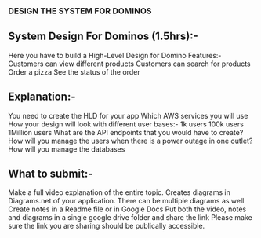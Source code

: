 ### DESIGN THE SYSTEM FOR DOMINOS
## System Design For Dominos (1.5hrs):-
Here you have to build a High-Level Design for Domino
Features:-
Customers can view different products
Customers can search for products
Order a pizza
See the status of the order
## Explanation:-
You need to create the HLD for your app
Which AWS services you will use
How your design will look with different user bases:-
1k users
100k users
1Million users
What are the API endpoints that you would have to create?
How will you manage the users when there is a power outage in one outlet?
How will you manage the databases
## What to submit:-
Make a full video explanation of the entire topic.
Creates diagrams in Diagrams.net of your application. There can be multiple diagrams as well
Create notes in a Readme file or in Google Docs
Put both the video, notes and diagrams in a single google drive folder and share the link
Please make sure the link you are sharing should be publically accessible.
